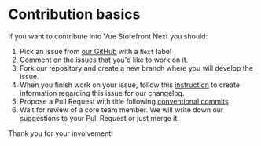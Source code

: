 # Contribution basics

If you want to contribute into Vue Storefront Next you should:

1. Pick an issue from [our GitHub](https://github.com/DivanteLtd/vue-storefront/) with a `Next` label
2. Comment on the issues that you'd like to work on it.
3. Fork our repository and create a new branch where you will develop the issue.
4. When you finish work on your issue, follow this [instruction](/contributing/creating-changelog) to create information regarding this issue for our changelog. 
5. Propose a Pull Request with title following [conventional commits](https://www.conventionalcommits.org/en/v1.0.0/)
6. Wait for review of a core team member. We will write down our suggestions to your Pull Request or just merge it.

Thank you for your involvement!